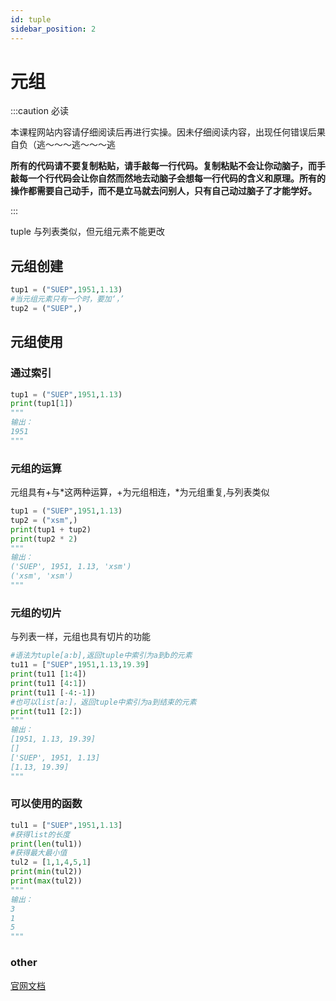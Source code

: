 ```yaml
---
id: tuple
sidebar_position: 2
---
```


# 元组

:::caution 必读

本课程网站内容请仔细阅读后再进行实操。因未仔细阅读内容，出现任何错误后果自负（逃～～～逃～～～逃

**所有的代码请不要复制粘贴，请手敲每一行代码。复制粘贴不会让你动脑子，而手敲每一个行代码会让你自然而然地去动脑子会想每一行代码的含义和原理。所有的操作都需要自己动手，而不是立马就去问别人，只有自己动过脑子了才能学好。**

:::

tuple 与列表类似，但元组元素不能更改
## 元组创建
```python
tup1 = ("SUEP",1951,1.13)
#当元组元素只有一个时，要加‘，’
tup2 = ("SUEP",)
```
## 元组使用
### 通过索引
```python
tup1 = ("SUEP",1951,1.13)
print(tup1[1])
"""
输出：
1951
"""
```
### 元组的运算
元组具有$+$与$*$这两种运算，$+$为元组相连，$*$为元组重复,与列表类似
```python
tup1 = ("SUEP",1951,1.13)
tup2 = ("xsm",)
print(tup1 + tup2)
print(tup2 * 2)
"""
输出：
('SUEP', 1951, 1.13, 'xsm')
('xsm', 'xsm')
"""
```
### 元组的切片
与列表一样，元组也具有切片的功能
```python
#语法为tuple[a:b],返回tuple中索引为a到b的元素
tu11 = ["SUEP",1951,1.13,19.39]
print(tu11 [1:4])
print(tu11 [4:1])
print(tu11 [-4:-1])
#也可以list[a:]，返回tuple中索引为a到结束的元素
print(tu11 [2:])
"""
输出：
[1951, 1.13, 19.39]
[]
['SUEP', 1951, 1.13]
[1.13, 19.39]
"""
```
### 可以使用的函数
```python
tul1 = ["SUEP",1951,1.13]
#获得list的长度
print(len(tul1))
#获得最大最小值
tul2 = [1,1,4,5,1]
print(min(tul2))
print(max(tul2))
"""
输出：
3
1
5
"""
```
### other
[官网文档](https://docs.python.org/zh-cn/3/tutorial/datastructures.html#tuples-and-sequences)
